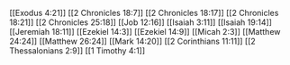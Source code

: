 [[Exodus 4:21]]
[[2 Chronicles 18:7]]
[[2 Chronicles 18:17]]
[[2 Chronicles 18:21]]
[[2 Chronicles 25:18]]
[[Job 12:16]]
[[Isaiah 3:11]]
[[Isaiah 19:14]]
[[Jeremiah 18:11]]
[[Ezekiel 14:3]]
[[Ezekiel 14:9]]
[[Micah 2:3]]
[[Matthew 24:24]]
[[Matthew 26:24]]
[[Mark 14:20]]
[[2 Corinthians 11:11]]
[[2 Thessalonians 2:9]]
[[1 Timothy 4:1]]

